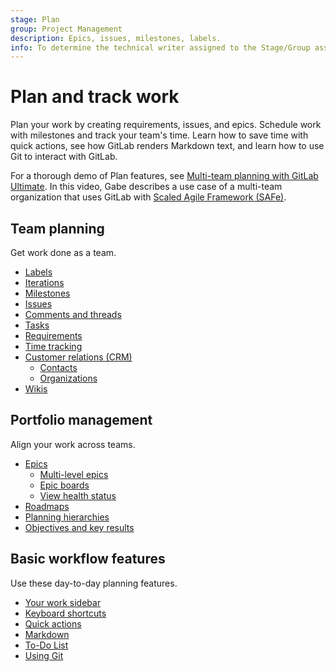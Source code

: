 ```yaml
---
stage: Plan
group: Project Management
description: Epics, issues, milestones, labels.
info: To determine the technical writer assigned to the Stage/Group associated with this page, see https://handbook.gitlab.com/handbook/product/ux/technical-writing/#assignments
---
```


# Plan and track work

Plan your work by creating requirements, issues, and epics. Schedule work
with milestones and track your team's time. Learn how to save time with
quick actions, see how GitLab renders Markdown text, and learn how to
use Git to interact with GitLab.

<!-- vale gitlab.Spelling = NO -->

<i class="fa fa-youtube-play youtube" aria-hidden="true"></i>
For a thorough demo of Plan features, see
[Multi-team planning with GitLab Ultimate](https://www.youtube.com/watch?v=KmASFwSap7c).
In this video, Gabe describes a use case of a multi-team organization that uses GitLab
with [Scaled Agile Framework (SAFe)](https://handbook.gitlab.com/handbook/marketing/brand-and-product-marketing/product-and-solution-marketing/demo/executive-demo/#scaled-agile-framework-safe).

<!-- vale gitlab.Spelling = YES -->

## Team planning

Get work done as a team.

- [Labels](../user/project/labels.md)
- [Iterations](../user/group/iterations/index.md)
- [Milestones](../user/project/milestones/index.md)
- [Issues](../user/project/issues/index.md)
- [Comments and threads](../user/discussions/index.md)
- [Tasks](../user/tasks.md)
- [Requirements](../user/project/requirements/index.md)
- [Time tracking](../user/project/time_tracking.md)
- [Customer relations (CRM)](../user/crm/index.md)
  - [Contacts](../user/crm/index.md#contacts)
  - [Organizations](../user/crm/index.md#organizations)
- [Wikis](../user/project/wiki/index.md)

## Portfolio management

Align your work across teams.

- [Epics](../user/group/epics/index.md)
  - [Multi-level epics](../user/group/epics/manage_epics.md#multi-level-child-epics)
  - [Epic boards](../user/group/epics/epic_boards.md)
  - [View health status](../user/project/issues/managing_issues.md#health-status)
- [Roadmaps](../user/group/roadmap/index.md)
- [Planning hierarchies](../user/group/planning_hierarchy/index.md)
- [Objectives and key results](../user/okrs.md)

## Basic workflow features

Use these day-to-day planning features.

- [Your work sidebar](../tutorials/left_sidebar/index.md)
- [Keyboard shortcuts](../user/shortcuts.md)
- [Quick actions](../user/project/quick_actions.md)
- [Markdown](../user/markdown.md)
- [To-Do List](../user/todos.md)
- [Using Git](../topics/git/index.md)
